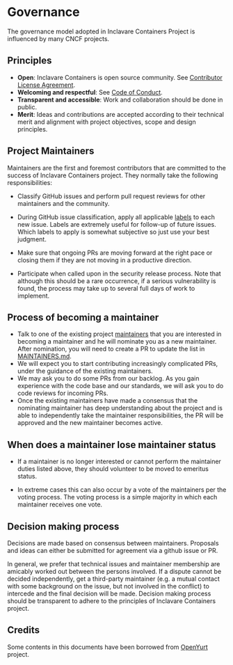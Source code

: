 # Governance

The governance model adopted in Inclavare Containers Project is influenced by many CNCF projects.

## Principles

- **Open**: Inclavare Containers is open source community. See [Contributor License Agreement](https://cla-assistant.io/alibaba/inclavare-containers).
- **Welcoming and respectful**: See [Code of Conduct](https://github.com/cncf/foundation/blob/master/code-of-conduct.md).
- **Transparent and accessible**: Work and collaboration should be done in public.
- **Merit**: Ideas and contributions are accepted according to their technical merit and alignment with project objectives, scope and design principles.

## Project Maintainers

Maintainers are the first and foremost contributors that are committed to the success of Inclavare Containers project. They normally take the following responsibilities:

* Classify GitHub issues and perform pull request reviews for other maintainers and the community.

* During GitHub issue classification, apply all applicable [labels](https://github.com/alibaba/inclavare-containers/labels) to each new issue. Labels are extremely useful for follow-up of future issues. Which labels to apply is somewhat subjective so just use your best judgment.

* Make sure that ongoing PRs are moving forward at the right pace or closing them if they are not moving in a productive direction.

* Participate when called upon in the security release process. Note that although this should be a rare occurrence, if a serious vulnerability is found, the process may take up to several full days of work to implement.

## Process of becoming a maintainer

* Talk to one of the existing project [maintainers](MAINTAINERS.md) that you are interested in becoming a maintainer and he will nominate you as a new maintainer. After nomination, you will need to create a PR to update the list in [MAINTAINERS.md](MAINTAINERS.md).
* We will expect you to start contributing increasingly complicated PRs, under the guidance of the existing maintainers.
* We may ask you to do some PRs from our backlog. As you gain experience with the code base and our standards, we will ask you to do code reviews for incoming PRs.
* Once the existing maintainers have made a consensus that the nominating maintainer has deep understanding about the project and is able to independently take the maintainer responsibilities, the PR will be approved and the new maintainer becomes active.

## When does a maintainer lose maintainer status

* If a maintainer is no longer interested or cannot perform the maintainer duties listed above, they
should volunteer to be moved to emeritus status.

* In extreme cases this can also occur by a vote of the maintainers per the voting process. The voting
process is a simple majority in which each maintainer receives one vote.

## Decision making process

Decisions are made based on consensus between maintainers. Proposals and ideas can either be submitted for agreement via a github issue or PR.

In general, we prefer that technical issues and maintainer membership are amicably worked out between the persons involved. If a dispute cannot be decided independently, get a third-party maintainer (e.g. a mutual contact with some background on the issue, but not involved in the conflict) to intercede and the final decision will be made. Decision making process should be transparent to adhere to the principles of Inclavare Containers project.

## Credits

Some contents in this documents have been borrowed from [OpenYurt](https://github.com/alibaba/openyurt/blob/master/GOVERNANCE.md) project.
